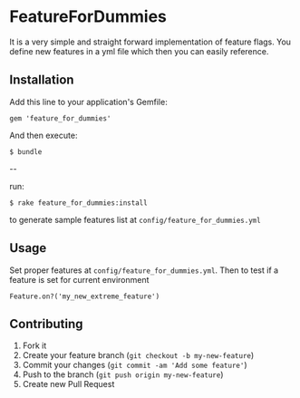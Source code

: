 FeatureForDummies
=================

It is a very simple and straight forward implementation of feature flags. You define new features in a yml file which then you can easily reference.

Installation
------------

Add this line to your application's Gemfile:

    gem 'feature_for_dummies'

And then execute:

    $ bundle

--

run:

    $ rake feature_for_dummies:install

to generate sample features list at `config/feature_for_dummies.yml`

Usage
-----

Set proper features at `config/feature_for_dummies.yml`.
Then to test if a feature is set for current environment

    Feature.on?('my_new_extreme_feature')

Contributing
------------

1. Fork it
2. Create your feature branch (`git checkout -b my-new-feature`)
3. Commit your changes (`git commit -am 'Add some feature'`)
4. Push to the branch (`git push origin my-new-feature`)
5. Create new Pull Request
